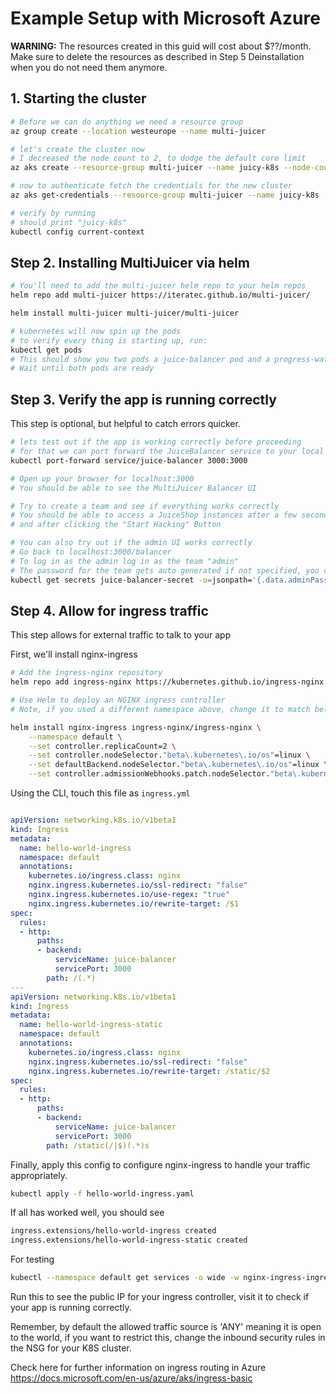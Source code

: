 # Example Setup with Microsoft Azure

**WARNING:** The resources created in this guid will cost about \$??/month.
Make sure to delete the resources as described in Step 5 Deinstallation when you do not need them anymore.

## 1. Starting the cluster

```sh
# Before we can do anything we need a resource group
az group create --location westeurope --name multi-juicer

# let's create the cluster now
# I decreased the node count to 2, to dodge the default core limit
az aks create --resource-group multi-juicer --name juicy-k8s --node-count 2

# now to authenticate fetch the credentials for the new cluster
az aks get-credentials --resource-group multi-juicer --name juicy-k8s

# verify by running
# should print "juicy-k8s"
kubectl config current-context
```

## Step 2. Installing MultiJuicer via helm

```bash
# You'll need to add the multi-juicer helm repo to your helm repos
helm repo add multi-juicer https://iteratec.github.io/multi-juicer/

helm install multi-juicer multi-juicer/multi-juicer

# kubernetes will now spin up the pods
# to verify every thing is starting up, run:
kubectl get pods
# This should show you two pods a juice-balancer pod and a progress-watchdog pod
# Wait until both pods are ready
```

## Step 3. Verify the app is running correctly

This step is optional, but helpful to catch errors quicker.

```bash
# lets test out if the app is working correctly before proceeding
# for that we can port forward the JuiceBalancer service to your local machine
kubectl port-forward service/juice-balancer 3000:3000

# Open up your browser for localhost:3000
# You should be able to see the MultiJuicer Balancer UI

# Try to create a team and see if everything works correctly
# You should be able to access a JuiceShop instances after a few seconds after creating a team,
# and after clicking the "Start Hacking" Button

# You can also try out if the admin UI works correctly
# Go back to localhost:3000/balancer
# To log in as the admin log in as the team "admin"
# The password for the team gets auto generated if not specified, you can extract it from the kubernetes secret:
kubectl get secrets juice-balancer-secret -o=jsonpath='{.data.adminPassword}' | base64 --decode
```



## Step 4. Allow for ingress traffic 

This step allows for external traffic to talk to your app

First, we'll install nginx-ingress


```bash
# Add the ingress-nginx repository
helm repo add ingress-nginx https://kubernetes.github.io/ingress-nginx

# Use Helm to deploy an NGINX ingress controller
# Note, if you used a different namespace above, change it to match below

helm install nginx-ingress ingress-nginx/ingress-nginx \
    --namespace default \
    --set controller.replicaCount=2 \
    --set controller.nodeSelector."beta\.kubernetes\.io/os"=linux \
    --set defaultBackend.nodeSelector."beta\.kubernetes\.io/os"=linux \
    --set controller.admissionWebhooks.patch.nodeSelector."beta\.kubernetes\.io/os"=linux

```
Using the CLI, touch this file as `ingress.yml`

```yml

apiVersion: networking.k8s.io/v1beta1
kind: Ingress
metadata:
  name: hello-world-ingress
  namespace: default
  annotations:
    kubernetes.io/ingress.class: nginx
    nginx.ingress.kubernetes.io/ssl-redirect: "false"
    nginx.ingress.kubernetes.io/use-regex: "true"
    nginx.ingress.kubernetes.io/rewrite-target: /$1
spec:
  rules:
  - http:
      paths:
      - backend:
          serviceName: juice-balancer
          servicePort: 3000
        path: /(.*)
---
apiVersion: networking.k8s.io/v1beta1
kind: Ingress
metadata:
  name: hello-world-ingress-static
  namespace: default
  annotations:
    kubernetes.io/ingress.class: nginx
    nginx.ingress.kubernetes.io/ssl-redirect: "false"
    nginx.ingress.kubernetes.io/rewrite-target: /static/$2
spec:
  rules:
  - http:
      paths:
      - backend:
          serviceName: juice-balancer
          servicePort: 3000
        path: /static(/|$)(.*)s
```

Finally, apply this config to configure nginx-ingress to handle your traffic appropriately.

```bash
kubectl apply -f hello-world-ingress.yaml
```

If all has worked well, you should see

```bash
ingress.extensions/hello-world-ingress created
ingress.extensions/hello-world-ingress-static created
```

For testing

```bash
kubectl --namespace default get services -o wide -w nginx-ingress-ingress-nginx-controller
```

Run this to see the public IP for your ingress controller, visit it to check if your app is running correctly.

Remember, by default the allowed traffic source is 'ANY' meaning it is open to the world, if you want to restrict this, change the inbound security rules in the NSG for your K8S cluster.

Check here for further information on ingress routing in Azure https://docs.microsoft.com/en-us/azure/aks/ingress-basic

